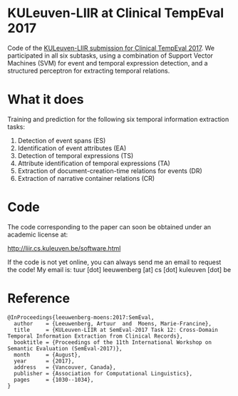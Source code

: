 # KULeuven-LIIR at Clinical TempEval 2017

Code of the [KULeuven-LIIR submission for Clinical TempEval 2017](http://aclweb.org/anthology/S/S17/S17-2181.pdf). We participated in all six subtasks, using a combination of Support Vector Machines (SVM) for event and temporal expression detection, and a structured perceptron for extracting temporal relations.

# What it does
Training and prediction for the following six temporal information extraction tasks:
1. Detection of event spans (ES)
2. Identification of event attributes (EA)
3. Detection of temporal expressions (TS)
4. Attribute identification of temporal expressions
(TA)
5. Extraction of document-creation-time relations
for events (DR)
6. Extraction of narrative container relations (CR)

# Code
The code corresponding to the paper can soon be obtained under an academic license at:

http://liir.cs.kuleuven.be/software.html

If the code is not yet online, you can always send me an email to request the code! My email is: tuur [dot] leeuwenberg [at] cs [dot] kuleuven [dot] be

# Reference

```
@InProceedings{leeuwenberg-moens:2017:SemEval,
  author    = {Leeuwenberg, Artuur  and  Moens, Marie-Francine},
  title     = {KULeuven-LIIR at SemEval-2017 Task 12: Cross-Domain Temporal Information Extraction from Clinical Records},
  booktitle = {Proceedings of the 11th International Workshop on Semantic Evaluation (SemEval-2017)},
  month     = {August},
  year      = {2017},
  address   = {Vancouver, Canada},
  publisher = {Association for Computational Linguistics},
  pages     = {1030--1034},
}
```

